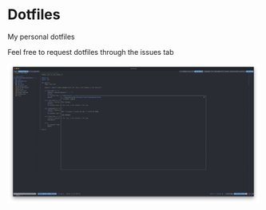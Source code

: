 # Dotfiles
My personal dotfiles

Feel free to request dotfiles through the issues tab

![](https://github.com/12-Seconds/Dotfiles/blob/master/Screenshot.png)

